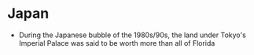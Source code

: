 Japan
=====

* During the Japanese bubble of the 1980s/90s, the land under Tokyo's Imperial Palace was said to be worth more than all of Florida

